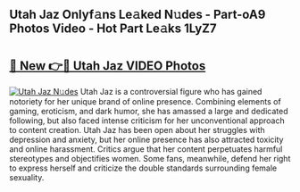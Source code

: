 ## Utah Jaz Onlyf𝚊ns Le𝚊ked N𝚞des - Part-oA9 Photos Video - Hot Part Le𝚊ks 1LyZ7

# <h2><a href="http://ac30589.deff.icu/?id=Utah+Jaz">🔗 New 👉🔴 Utah Jaz VIDEO Photos</a></h2>

[![Utah Jaz N𝚞des](https://i.imgur.com/rIISA9y.gif)](http://ac30589.deff.icu/?id=Utah+Jaz)
Utah Jaz is a controversial figure who has gained notoriety for her unique brand of online presence. Combining elements of gaming, eroticism, and dark humor, she has amassed a large and dedicated following, but also faced intense criticism for her unconventional approach to content creation. Utah Jaz has been open about her struggles with depression and anxiety, but her online presence has also attracted toxicity and online harassment. Critics argue that her content perpetuates harmful stereotypes and objectifies women. Some fans, meanwhile, defend her right to express herself and criticize the double standards surrounding female sexuality.
